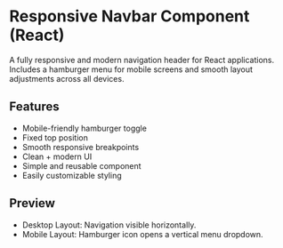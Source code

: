 # Responsive Navbar Component (React)

A fully responsive and modern navigation header for React applications.
Includes a hamburger menu for mobile screens and smooth layout adjustments across all devices.



## Features

- Mobile-friendly hamburger toggle
- Fixed top position
- Smooth responsive breakpoints
- Clean + modern UI
- Simple and reusable component
- Easily customizable styling



## Preview

- Desktop Layout: Navigation visible horizontally.
- Mobile Layout: Hamburger icon opens a vertical menu dropdown.
